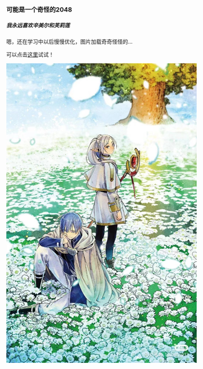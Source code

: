 ### 可能是一个奇怪的2048

##### 我永远喜欢辛美尔和芙莉莲

嗯，还在学习中以后慢慢优化，图片加载奇奇怪怪的...

可以点击[这里]([Document](https://mushroom0322.github.io/frieren2048/))试试！

![999.jpg](images\999.jpg)
